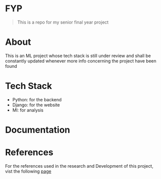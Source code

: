 # FYP
> This is a repo for my senior final year project

# About
This is an ML project whose tech stack is still under review and shall be constantly updated whenever more info concerning the project have been found

# Tech Stack
+ Python: for the backend
+ Django: for the website
+ Ml: for analysis

# Documentation

# References
For the references used in the research and Development of this project, vist the following [page](https://github.com/akebu6/FYP/wiki/References)
